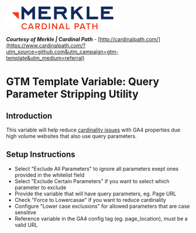 
![Cardinal Path](https://github.com/CardinalPath/gtm-template-ga-property-id-variable/blob/master/images/cp-merkle-logo.png)

__*Courtesy of Merkle | Cardinal Path*__ - [http://cardinalpath.com/](https://www.cardinalpath.com/?utm_source=github.com&utm_campaign=gtm-template&utm_medium=referral)
# GTM Template Variable: Query Parameter Stripping Utility

## Introduction

This variable will help reduce [cardinality issues](https://support.google.com/analytics/answer/9309767?hl=en]) with GA4 properties due high volume websites that also use query parameters.

## Setup Instructions
* Select "Exclude All Parameters" to ignore all parameters exept ones provided in the whitelist field
* Select "Exclude Certain Parameters" if you want to select which parameter to exclude
* Provide the variable that will have query parameters, eg. Page URL
* Check "Force to Lowercasae" if you want to reduce cardinality
* Configure "Lower case exclusions" for allowed parameters that are case sensitive
* Reference variable in the GA4 config tag (eg. page_location), must be a valid URL
